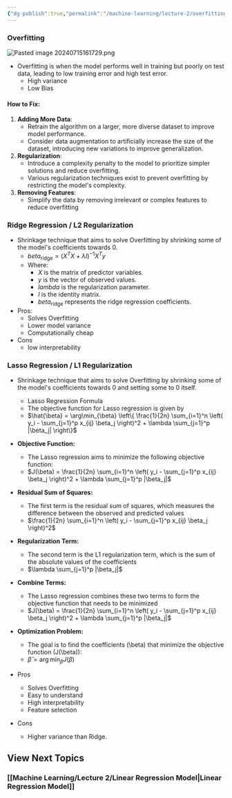 ```yaml
---
{"dg-publish":true,"permalink":"/machine-learning/lecture-2/overfitting-and-regularization/","dgPassFrontmatter":true}
---
```


### Overfitting
![Pasted image 20240715161729.png](/img/user/Machine%20Learning/Lecture%202/Pasted%20image%2020240715161729.png)
- Overfitting is when the model performs well in training but poorly on test data, leading to low training error and high test error.
	- High variance
	- Low Bias
#### How to Fix:

1. **Adding More Data**:
    - Retrain the algorithm on a larger, more diverse dataset to improve model performance.
    - Consider data augmentation to artificially increase the size of the dataset, introducing new variations to improve generalization.
2. **Regularization**:
    - Introduce a complexity penalty to the model to prioritize simpler solutions and reduce overfitting.
    - Various regularization techniques exist to prevent overfitting by restricting the model's complexity.
3. **Removing Features**:
    - Simplify the data by removing irrelevant or complex features to reduce overfitting
### Ridge Regression / L2 Regularization

- Shrinkage technique that aims to solve Overfitting by shrinking some of the model's coefficients towards 0.
	- $beta_{\text{ridge}} = (X^T X + \lambda I)^{-1} X^T y$
	- Where: 
		- $X$ is the matrix of predictor variables. 
		- $y$ is the vector of observed values. 
		- $lambda$ is the regularization parameter.
		- $I$ is the identity matrix.
		- $beta_{\text{ridge}}$ represents the ridge regression coefficients.
- Pros:
	- Solves Overfitting
	- Lower model variance
	- Computationally cheap
- Cons
	- low interpretability

### Lasso Regression / L1 Regularization

- Shrinkage technique that aims to solve Overfitting by shrinking some of the model's coefficients towards 0 and setting some to 0 itself.
	- Lasso Regression Formula
	- The objective function for Lasso regression is given by
	- $\hat{\beta} = \arg\min_{\beta} \left\{ \frac{1}{2n} \sum_{i=1}^n \left( y_i - \sum_{j=1}^p x_{ij} \beta_j \right)^2 + \lambda \sum_{j=1}^p |\beta_j| \right\}$

- **Objective Function:**

	- The Lasso regression aims to minimize the following objective function:
	- $J(\beta) = \frac{1}{2n} \sum_{i=1}^n \left( y_i - \sum_{j=1}^p x_{ij} \beta_j \right)^2 + \lambda \sum_{j=1}^p |\beta_j|$

- **Residual Sum of Squares:**

	- The first term is the residual sum of squares, which measures the difference between the observed and predicted values
	- $\frac{1}{2n} \sum_{i=1}^n \left( y_i - \sum_{j=1}^p x_{ij} \beta_j \right)^2$

- **Regularization Term:**

	- The second term is the L1 regularization term, which is the sum of the absolute values of the coefficients
	- $\lambda \sum_{j=1}^p |\beta_j|$
   
- **Combine Terms:**

	- The Lasso regression combines these two terms to form the objective function that needs to be minimized
	- $J(\beta) = \frac{1}{2n} \sum_{i=1}^n \left( y_i - \sum_{j=1}^p x_{ij} \beta_j \right)^2 + \lambda \sum_{j=1}^p |\beta_j|$

- **Optimization Problem:**

	- The goal is to find the coefficients \(\beta\) that minimize the objective function \(J(\beta)\):
	- $\hat{\beta} = \arg\min_{\beta} J(\beta)$
- Pros
	- Solves Overfitting
	- Easy to understand
	- High interpretability
	- Feature selection
- Cons
	- Higher variance than Ridge.

## View Next Topics

### [[Machine Learning/Lecture 2/Linear Regression Model\|Linear Regression Model]]